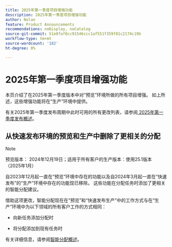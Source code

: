 ```yaml
---
title: 2025年第一季度项目增强功能
description: 2025年第一季度项目增强功能
author: Nolan
feature: Product Announcements
recommendations: noDisplay, noCatalog
source-git-commit: 51e8faf8cc91546ccc1af551f359f81c2174c19b
workflow-type: tm+mt
source-wordcount: '182'
ht-degree: 0%

---
```


# 2025年第一季度项目增强功能

本页介绍了在2025年第一季度版本中对“预览”环境所做的所有项目增强。 如上所述，这些增强功能将在“生产”环境中提供。

有关2025年第一季度发布周期中此时可用的所有更改列表，请参阅[ 2025年第一季度发布概述](/help/quicksilver/product-announcements/product-releases/25-q1-release-activity/25-q1-release-overview.md)。

## 从快速发布环境的预览和生产中删除了更相关的分配

>[!NOTE]
>
>预览版本： 2024年12月19日；适用于所有客户的生产版本：使用25.1版本（2025年1月）

自2023年12月起一直在“预览”环境中存在的功能以及自2024年3月起一直在“快速发布”的“生产”环境中存在的功能现已移除。 这些功能在分配任务时添加了更相关的智能分配建议。

借助这项更改，智能分配现在在“预览”和“快速发布生产”中的工作方式与在“生产”环境中为以下领域的所有客户工作的方式相同：

* 向新任务添加分配时

* 将分配添加到现有任务时

有关详细信息，请参阅[智能分配概述](/help/quicksilver/manage-work/tasks/assign-tasks/smart-assignments.md)。
